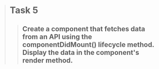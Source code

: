 > # Task 5
> > ## Create a component that fetches data from an API using the componentDidMount() lifecycle method. Display the data in the component's render method. 

